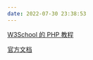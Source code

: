 ```yaml
---
date: 2022-07-30 23:38:53
---
```



[W3School 的 PHP 教程](https://www.w3school.com.cn/php/index.asp)

[官方文档](https://php.net/manual/zh/)